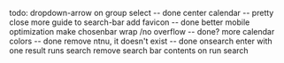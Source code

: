 todo:
dropdown-arrow on group select -- done
center calendar -- pretty close
more guide to search-bar
add favicon -- done
better mobile optimization
make chosenbar wrap /no overflow -- done?
more calendar colors -- done
remove ntnu, it doesn't exist -- done
onsearch enter with one result runs search
remove search bar contents on run search
